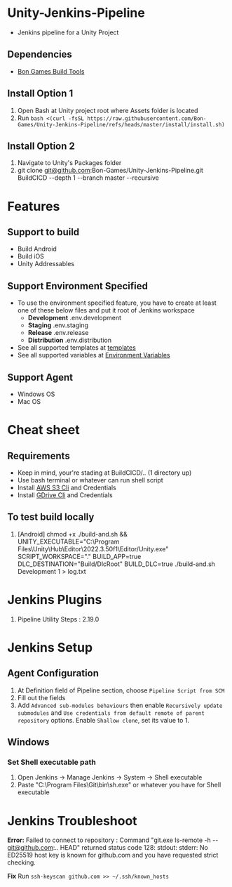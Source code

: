 # Unity-Jenkins-Pipeline
- Jenkins pipeline for a Unity Project

## Dependencies
- [Bon Games Build Tools](https://github.com/Bon-Games/Build-Tools)

## Install Option 1
1. Open Bash at Unity project root where Assets folder is located
2. Run `bash <(curl -fsSL https://raw.githubusercontent.com/Bon-Games/Unity-Jenkins-Pipeline/refs/heads/master/install/install.sh)`

## Install Option 2
1. Navigate to Unity's Packages folder
2. git clone git@github.com:Bon-Games/Unity-Jenkins-Pipeline.git BuildCICD --depth 1 --branch master --recursive

# Features
## Support to build
- Build Android
- Build iOS
- Unity Addressables

## Support Environment Specified
- To use the environment specified feature, you have to create at least one of these below files and put it root of Jenkins workspace
  - **Development** .env.development
  - **Staging** .env.staging
  - **Release** .env.release
  - **Distribution** .env.distribution
- See all supported templates at [templates](https://github.com/Bon-Games/Unity-Jenkins-Pipeline/tree/master/templates)
- See all supported variables at [Environment Variables](https://github.com/Bon-Games/Unity-Jenkins-Pipeline/tree/master/docs/EnvironmentVariables.md)

## Support Agent
- Windows OS
- Mac OS

# Cheat sheet
## Requirements
- Keep in mind, your're stading at BuildCICD/.. (1 directory up)
- Use bash terminal or whatever can run shell script
- Install [AWS S3 Cli](https://github.com/aws/aws-cli) and Credentials
- Install [GDrive Cli](https://github.com/glotlabs/gdrive) and Credentials

## To test build locally

1. [Android] chmod +x ./build-and.sh && UNITY_EXECUTABLE="C:\Program Files\Unity\Hub\Editor\2022.3.50f1\Editor/Unity.exe" SCRIPT_WORKSPACE="." BUILD_APP=true DLC_DESTINATION="Build/DlcRoot" BUILD_DLC=true ./build-and.sh Development 1 > log.txt



# Jenkins Plugins
1. Pipeline Utility Steps : 2.19.0

# Jenkins Setup
## Agent Configuration
1. At Definition field of Pipeline section, choose `Pipeline Script from SCM`
2. Fill out the fields
3. Add `Advanced sub-modules behaviours` then enable `Recursively update submodules` and `Use credentials from default remote of parent repository` options. Enable `Shallow clone`, set its value to 1.

## Windows
### Set Shell executable path
1. Open Jenkins -> Manage Jenkins -> System -> Shell executable
2. Paste "C:\Program Files\Git\bin\sh.exe" or whatever you have for Shell executable


# Jenkins Troubleshoot
**Error:** Failed to connect to repository : Command "git.exe ls-remote -h -- git@github.com:.. HEAD" returned status code 128: stdout: stderr: No ED25519 host key is known for github.com and you have requested strict checking.

**Fix** Run `ssh-keyscan github.com >> ~/.ssh/known_hosts`
